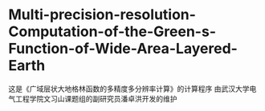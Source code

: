 # Multi-precision-resolution-Computation-of-the-Green-s-Function-of-Wide-Area-Layered-Earth
这是《广域层状大地格林函数的多精度多分辨率计算》的计算程序
由武汉大学电气工程学院文习山课题组的副研究员潘卓洪开发的维护
